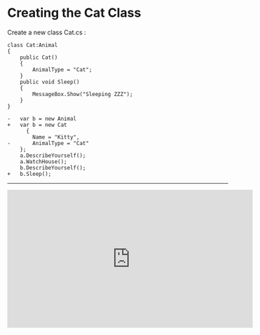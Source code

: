 ﻿# Creating the Cat Class 

Create a new class Cat.cs : 
```csdiff
class Cat:Animal
{
    public Cat()
    {
        AnimalType = "Cat";
    }
    public void Sleep()
    {
        MessageBox.Show("Sleeping ZZZ");
    }
}
```

```csdiff
-   var b = new Animal
+   var b = new Cat
      {
        Name = "Kitty",
-       AnimalType = "Cat"
    };
    a.DescribeYourself();
    a.WatchHouse();
    b.DescribeYourself();
+   b.Sleep();
```
---
<iframe width="560" height="315" src="https://www.youtube.com/embed/BG7pTYBSH_U?list=PL1DEQjXG2xnKI3TL-gsy91eXbh3ytOt6h" frameborder="0" allowfullscreen></iframe>


